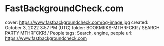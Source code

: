 # FastBackgroundCheck.com

cover: https://www.fastbackgroundcheck.com/og-image.jpg
created: October 3, 2022 3:57 PM (UTC)
folder: BOOKMRKS-MTHRFCKR / SEARCH PARTY MTHRFCKR! / People
tags: Search, engine, people
url: https://www.fastbackgroundcheck.com